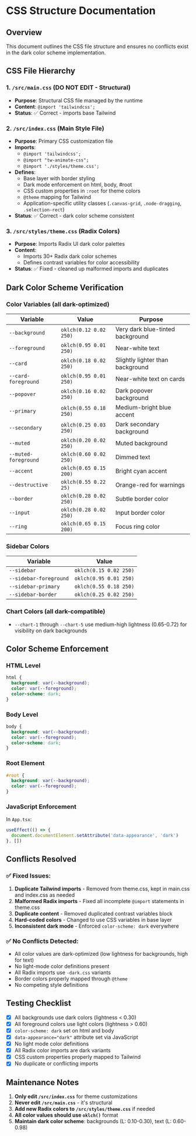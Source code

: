 # CSS Structure Documentation

## Overview
This document outlines the CSS file structure and ensures no conflicts exist in the dark color scheme implementation.

## CSS File Hierarchy

### 1. `/src/main.css` (DO NOT EDIT - Structural)
- **Purpose**: Structural CSS file managed by the runtime
- **Content**: `@import 'tailwindcss';`
- **Status**: ✅ Correct - imports base Tailwind

### 2. `/src/index.css` (Main Style File)
- **Purpose**: Primary CSS customization file
- **Imports**:
  - `@import 'tailwindcss';`
  - `@import "tw-animate-css";`
  - `@import './styles/theme.css';`
- **Defines**:
  - Base layer with border styling
  - Dark mode enforcement on html, body, #root
  - CSS custom properties in `:root` for theme colors
  - `@theme` mapping for Tailwind
  - Application-specific utility classes (`.canvas-grid`, `.node-dragging`, `.selection-rect`)
- **Status**: ✅ Correct - dark color scheme consistent

### 3. `/src/styles/theme.css` (Radix Colors)
- **Purpose**: Imports Radix UI dark color palettes
- **Content**:
  - Imports 30+ Radix dark color schemes
  - Defines contrast variables for color accessibility
- **Status**: ✅ Fixed - cleaned up malformed imports and duplicates

## Dark Color Scheme Verification

### Color Variables (all dark-optimized)
| Variable | Value | Purpose |
|----------|-------|---------|
| `--background` | `oklch(0.12 0.02 250)` | Very dark blue-tinted background |
| `--foreground` | `oklch(0.95 0.01 250)` | Near-white text |
| `--card` | `oklch(0.18 0.02 250)` | Slightly lighter than background |
| `--card-foreground` | `oklch(0.95 0.01 250)` | Near-white text on cards |
| `--popover` | `oklch(0.16 0.02 250)` | Dark popover background |
| `--primary` | `oklch(0.55 0.18 250)` | Medium-bright blue accent |
| `--secondary` | `oklch(0.25 0.03 250)` | Dark secondary background |
| `--muted` | `oklch(0.20 0.02 250)` | Muted background |
| `--muted-foreground` | `oklch(0.60 0.02 250)` | Dimmed text |
| `--accent` | `oklch(0.65 0.15 200)` | Bright cyan accent |
| `--destructive` | `oklch(0.55 0.22 25)` | Orange-red for warnings |
| `--border` | `oklch(0.28 0.02 250)` | Subtle border color |
| `--input` | `oklch(0.28 0.02 250)` | Input border color |
| `--ring` | `oklch(0.65 0.15 200)` | Focus ring color |

### Sidebar Colors
| Variable | Value |
|----------|-------|
| `--sidebar` | `oklch(0.15 0.02 250)` |
| `--sidebar-foreground` | `oklch(0.95 0.01 250)` |
| `--sidebar-primary` | `oklch(0.55 0.18 250)` |
| `--sidebar-border` | `oklch(0.25 0.02 250)` |

### Chart Colors (all dark-compatible)
- `--chart-1` through `--chart-5` use medium-high lightness (0.65-0.72) for visibility on dark backgrounds

## Color Scheme Enforcement

### HTML Level
```css
html {
  background: var(--background);
  color: var(--foreground);
  color-scheme: dark;
}
```

### Body Level
```css
body {
  background: var(--background);
  color: var(--foreground);
  color-scheme: dark;
}
```

### Root Element
```css
#root {
  background: var(--background);
  color: var(--foreground);
}
```

### JavaScript Enforcement
In `App.tsx`:
```typescript
useEffect(() => {
  document.documentElement.setAttribute('data-appearance', 'dark')
}, [])
```

## Conflicts Resolved

### ✅ Fixed Issues:
1. **Duplicate Tailwind imports** - Removed from theme.css, kept in main.css and index.css as needed
2. **Malformed Radix imports** - Fixed all incomplete `@import` statements in theme.css
3. **Duplicate content** - Removed duplicated contrast variables block
4. **Hard-coded colors** - Changed to use CSS variables in base layer
5. **Inconsistent dark mode** - Enforced `color-scheme: dark` everywhere

### ✅ No Conflicts Detected:
- All color values are dark-optimized (low lightness for backgrounds, high for text)
- No light-mode color definitions present
- All Radix imports use `-dark.css` variants
- Border colors properly mapped through `@theme`
- No competing style definitions

## Testing Checklist

- [x] All backgrounds use dark colors (lightness < 0.30)
- [x] All foreground colors use light colors (lightness > 0.60)
- [x] `color-scheme: dark` set on html and body
- [x] `data-appearance="dark"` attribute set via JavaScript
- [x] No light mode color definitions
- [x] All Radix color imports are dark variants
- [x] CSS custom properties properly mapped to Tailwind
- [x] No duplicate or conflicting imports

## Maintenance Notes

1. **Only edit `/src/index.css`** for theme customizations
2. **Never edit `/src/main.css`** - it's structural
3. **Add new Radix colors to `/src/styles/theme.css`** if needed
4. **All color values should use `oklch()`** format
5. **Maintain dark color scheme**: backgrounds (L: 0.10-0.30), text (L: 0.60-0.98)
